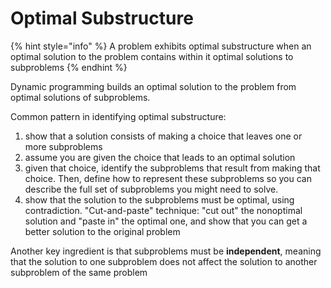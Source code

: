 # Optimal Substructure

{% hint style="info" %}
A problem exhibits optimal substructure when an optimal solution to the problem contains within it optimal solutions to subproblems
{% endhint %}

Dynamic programming builds an optimal solution to the problem from optimal solutions of subproblems.

Common pattern in identifying optimal substructure:

1. show that a solution consists of making a choice that leaves one or more subproblems
2. assume you are given the choice that leads to an optimal solution
3. given that choice, identify the subproblems that result from making that choice. Then, define how to represent these subproblems so you can describe the full set of subproblems you might need to solve.
4. show that the solution to the subproblems must be optimal, using contradiction. "Cut-and-paste" technique: "cut out" the nonoptimal solution and "paste in" the optimal one, and show that you can get a better solution to the original problem

Another key ingredient is that subproblems must be **independent**, meaning that the solution to one subproblem does not affect the solution to another subproblem of the same problem
